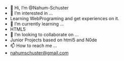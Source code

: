 - 👋 Hi, I’m @Nahum-Schuster
- 👀 I’m interested in ... 
- Learning WebPrograming and get experiences on it.
- 🌱 I’m currently learning ...
- HTML5
- 💞️ I’m looking to collaborate on ...
- Junior Projects based on html5 and N0de
- 📫 How to reach me ...
- nahumschuster@gmail.com

<!---
Nahum-Schuster/Nahum-Schuster is a ✨ special ✨ repository because its `README.md` (this file) appears on your GitHub profile.
You can click the Preview link to take a look at your changes.
--->
